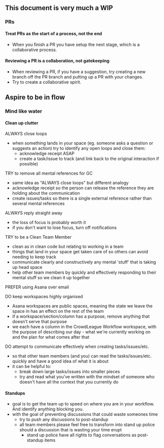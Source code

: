 ## This document is very much a WIP 

### PRs 

#### Treat PRs as the start of a process, not the end 

- When you finish a PR you have setup the next stage, which is a collaborative process. 

#### Reviewing a PR is a collaboration, not gatekeeping 

- When reviewing a PR, if you have a suggestion, try creating a new branch off the PR branch and putting up a PR with your changes. 
- Try to create a collaborative spirit. 

## Aspire to be in flow 

### Mind like water 

#### Clean up clutter 

ALWAYS close loops 

- when something lands in your space (eg. someone asks a question or suggests an action) try to identify any open loops and close them: 
  - acknowledge receipt ASAP 
  - create a task/issue to track (and link back to the original interaction if possible) 

TRY to remove all mental references for GC 
- same idea as "ALWAYS close loops" but different analogy 
- acknowledge receipt so the person can release the reference they are holding about the communication 
- create issues/tasks so there is a single external reference rather than several mental references 

ALWAYS reply straight away 
- the loss of focus is probably worth it 
- if you don't want to lose focus, turn off notifications 

TRY to be a Clean Team Member 
- clean as in clean code but relating to working in a team 
- things that land in your space get taken care of so others can avoid needing to keep track 
- communicate clearly and constructively any mental 'stuff' that is taking up head space 
- help other team members by quickly and effectively responding to their mental stuff so we clean it up together 

PREFER using Asana over email 

DO keep workspaces highly organised 
- Asana workspaces are public spaces, meaning the state we leave the space in has an effect on the rest of the team 
- if a workspace/section/column has a purpose, remove anything that doesn't serve that purpose 
- we each have a column in the CrowdLeague Workflow workspace, with the purpose of describing our day - what we're currently working on and the plan for what comes after that 

DO attempt to communicate effectively when creating tasks/issues/etc. 
- so that other team members (and you) can read the tasks/issues/etc. quickly and have a good idea of what it is about  
- it can be helpful to: 
  - break down large tasks/issues into smaller pieces 
  - try and read what you've written with the mindset of someone who doesn't have all the context that you currently do 

#### Standups
- goal is to get the team up to speed on where you are in your workflow. And identify anything blocking you.
- with the goal of preventing discussions that could waste someones time
  - try to push any discussions to post-standup 
  - all team members please feel free to transform into stand up police should a discussion that is wasting your time erupt
    - stand up police have all rights to flag conversations as post-standup items

